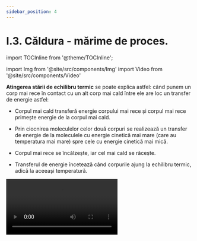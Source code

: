 ```yaml
---
sidebar_position: 4
---
```


# I.3. Căldura - mărime de proces.



import TOCInline from '@theme/TOCInline';

<TOCInline toc={toc} />



import Img from '@site/src/components/Img'
import Video from '@site/src/components/Video'






**Atingerea stării de echilibru termic** se poate explica astfel: când punem un corp mai rece în contact cu un alt corp mai cald între ele are loc un transfer de energie astfel:

- Corpul mai cald transferă energie corpului mai rece și corpul mai rece primește energie de la corpul mai cald.
 
- Prin ciocnirea moleculelor celor două corpuri se realizează un transfer de energie de la moleculele cu energie cinetică mai mare (care au temperatura mai mare) spre cele cu energie cinetică mai mică. 

- Corpul mai rece se încălzește, iar cel mai cald se răcește.

- Transferul de energie încetează când corpurile ajung la echilibru termic, adică la aceeași temperatură.




<Video src="https://www.youtube.com/embed/EwnnHyZdijM" />


<br></br>



Pentru a **măsura acest transfer de energie** s-a introdus o mărime fizică, numită **căldură**.


:::important Definiţie

**Căldura (simbolul Q)** este o mărime fizică ce măsoară energia transferată, numai prin mișcarea dezordonată a moleculelor dintre două corpuri aflate în contact termic. 

:::

Fiind un transfer de energie, căldura are aceeaşi unitate de măsură în Sistemul Internațional ca și energia și lucrul mecanic: 


<Img className="img-responsive4" src="fizica/clasa8/capitolul1/1_3_Poza1_UnitateadeMasuraACaldurii_vers2.jpg" width="1000" height="58" />



:::important

**Căldura** este o _mărime de proces_, adică ea măsoară transferul de energie dintre două stări termice diferite, care are loc într-un interval de timp.  

:::


:::note Observaţie

Nu putem spune că într-o anumită stare corpul are o anumită căldură. Într-un anumit proces corpul poate ceda sau poate primi căldură.

:::


O altă **unitate de măsură**, derivată, pentru **căldură** este **caloria**: 

**1 cal = 4,18 J**

<br></br>
<br></br>

